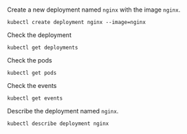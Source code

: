 <br>

Create a new deployment named `nginx` with the image `nginx`.
```
kubectl create deployment nginx --image=nginx
```

Check the deployment
```
kubectl get deployments
```

Check the pods
```
kubectl get pods
```

Check the events
```
kubectl get events
```

Describe the deployment named `nginx`.
```
kubectl describe deployment nginx
```

